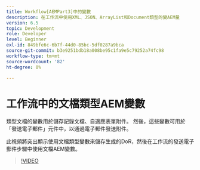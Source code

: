 ```yaml
---
title: Workflow[AEMPart3]中的變數
description: 在工作流中使用XML、JSON、ArrayList和Document類型的變AEM量
version: 6.5
topic: Development
role: Developer
level: Beginner
exl-id: 849bfe6c-6b7f-44d0-85bc-5df0287a9bca
source-git-commit: b3e9251bdb18a008be95c1fa9e5c79252a74fc98
workflow-type: tm+mt
source-wordcount: '82'
ht-degree: 0%

---
```


# 工作流中的文檔類型AEM變數


類型文檔的變數用於儲存記錄文檔、自適應表單附件。 然後，這些變數可用於「發送電子郵件」元件中，以通過電子郵件發送附件。

此視頻將突出顯示使用文檔類型變數來儲存生成的DoR，然後在工作流的發送電子郵件步驟中使用文檔AEM變數。

>[!VIDEO](https://video.tv.adobe.com/v/26452?quality=12&learn=on)
